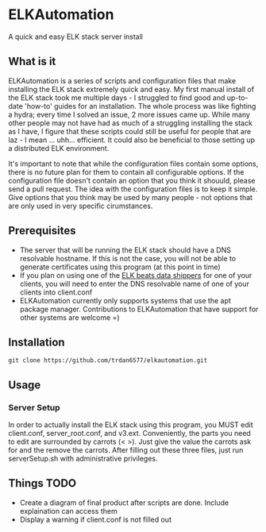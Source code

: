 # ELKAutomation
A quick and easy ELK stack server install

## What is it
ELKAutomation is a series of scripts and configuration files that make installing
the ELK stack extremely quick and easy. My first manual install of the ELK stack
took me multiple days - I struggled to find good and up-to-date 'how-to' guides for
an installation. The whole process was like fighting a hydra; every time I solved an
issue, 2 more issues came up. While many other people may not have had as much of
a struggling installing the stack as I have, I figure that these scripts could still
be useful for people that are laz - I mean ... uhh... efficient. It could also be beneficial
to those setting up a distributed ELK environment.

It's important to note that while the configuration files contain some options,
there is no future plan for them to contain all configurable options. If the
configuration file doesn't contain an option that you think it shouuld,
please send a pull request. The idea with the configuration files is to
keep it simple. Give options that you think may be used by many people - not
options that are only used in very specific cirumstances.

## Prerequisites
* The server that will be running the ELK stack should have a DNS resolvable hostname.
If this is not the case, you will not be able to generate certificates using this program
(at this point in time)
* If you plan on using one of the [ELK beats data shippers](https://elastic.co/products/beats)
for one of your clients, you will need to enter the DNS resolvable name of one
of your clients into client.conf
* ELKAutomation currently only supports systems that use the apt package manager.
Contributions to ELKAutomation that have support for other systems are welcome =)

## Installation
`git clone https://github.com/trdan6577/elkautomation.git`

## Usage
### Server Setup
In order to actually install the ELK stack using this program, you MUST edit
client.conf, server\_root.conf, and v3.ext. Conveniently, the parts you need
to edit are surrounded by carrots (< >). Just give the value the carrots ask
for and the remove the carrots. After filling out these three files, just run
serverSetup.sh with administrative privileges.

## Things TODO
* Create a diagram of final product after scripts are done. Include explaination
can access them
* Display a warning if client.conf is not filled out
